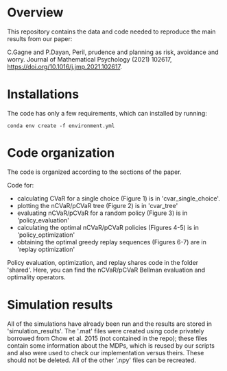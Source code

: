 # Overview

This repository contains the data and code needed to reproduce the main results from our paper:

C.Gagne and P.Dayan, Peril, prudence and planning as risk, avoidance and worry. Journal of Mathematical Psychology (2021) 102617, https://doi.org/10.1016/j.jmp.2021.102617.

# Installations

The code has only a few requirements, which can installed by running:

`conda env create -f environment.yml`

# Code organization

The code is organized according to the sections of the paper.

Code for:
- calculating CVaR for a single choice (Figure 1) is in 'cvar_single_choice'.
- plotting the nCVaR/pCVaR tree (Figure 2) is in 'cvar_tree'
- evaluating nCVaR/pCVaR for a random policy (Figure 3) is in 'policy_evaluation'
- calculating the optimal nCVaR/pCVaR policies (Figures 4-5) is in 'policy_optimization'
- obtaining the optimal greedy replay sequences (Figures 6-7) are in 'replay optimization'

Policy evaluation, optimization, and replay shares code in the folder 'shared'. Here, you can find the nCVaR/pCVaR Bellman evaluation and optimality operators.

# Simulation results

All of the simulations have already been run and the results are stored in 'simulation_results'. The '.mat' files were created using code privately borrowed from Chow et al. 2015 (not contained in the repo); these files contain some information about the MDPs, which is reused by our scripts and also were used to check our implementation versus theirs. These should not be deleted. All of the other '.npy' files can be recreated. 
